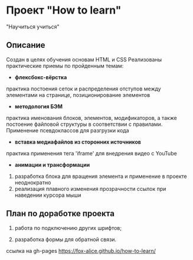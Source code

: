 # Проект "How to learn"

"Научиться учиться"

## Описание

Создан в целях обучения основам HTML и CSS
Реализованы практические приемы по пройденным темам:

* __флексбокс-вёрстка__

практика постоения сеток и распределения отступов между элементами на странице, позиционирование элементов

* __методология БЭМ__

практика именования блоков, элементов, модификаторов, а также постоение файловой структуры в соответствии с правилами. Применение псевдоклассов для разгрузки кода

* __вставка медиафайлов из сторонних источников__

практика применения тега 'iframe' для внедрения видео с YouTube

* __анимации и трансформации__

1. разработка блока для вращения элемента и применение в проекте неоднократно
2. реализация плавного изменения прозрачности ссылок при наведении курсора мыши

## План по доработке проекта

1. работа по подключению других шрифтов;

2. разработка формы для обратной связи.

ссылка на gh-pages https://fox-alice.github.io/how-to-learn/
